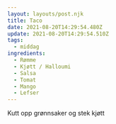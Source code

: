 ```yaml
---
layout: layouts/post.njk
title: Taco
date: 2021-08-20T14:29:54.480Z
update: 2021-08-20T14:29:54.510Z
tags:
  - middag
ingredients:
  - Rømme
  - Kjøtt / Halloumi
  - Salsa
  - Tomat
  - Mango
  - Lefser
---
```


Kutt opp grønnsaker og stek kjøtt
